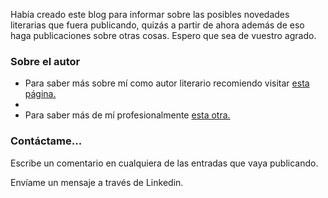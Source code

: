 

Había creado este blog para informar sobre las posibles novedades literarias que fuera publicando, quizás a partir de ahora además de eso haga publicaciones sobre otras cosas. Espero que sea de vuestro agrado.


### Sobre el autor

- Para saber más sobre mí como autor literario recomiendo visitar [esta página.](https://www.amazon.es/~/e/B09BB4R593)
- 
- Para saber más de mí profesionalmente [esta otra. ](https://www.linkedin.com/in/alberto-gustavo-colomo-nieto-6636592b0)

### Contáctame...

Escribe un comentario en cualquiera de las entradas que vaya publicando.

Envíame un mensaje a través de Linkedin.


